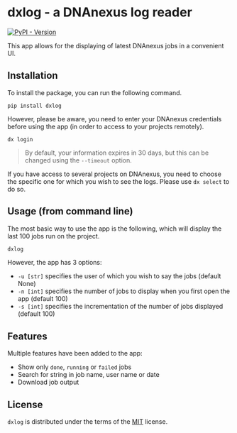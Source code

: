 # dxlog - a DNAnexus log reader

[![PyPI - Version](https://img.shields.io/pypi/v/dxlog.svg)](https://pypi.org/project/dxlog)

This app allows for the displaying of latest DNAnexus jobs in a convenient UI.

## Installation

To install the package, you can run the following command.

```console
pip install dxlog
```

However, please be aware, you need to enter your DNAnexus credentials before using the app (in order to access to your projects remotely).

```console
dx login
```

> By default, your information expires in 30 days, but this can be changed using the `--timeout` option.

If you have access to several projects on DNAnexus, you need to choose the specific one for which you wish to see the logs.
Please use `dx select` to do so.

## Usage (from command line)

The most basic way to use the app is the following, which will display the last 100 jobs run on the project.

```bash
dxlog
```

However, the app has 3 options:

* `-u [str]` specifies the user of which you wish to say the jobs (default None)
* `-n [int]` specifies the number of jobs to display when you first open the app (default 100)
* `-s [int]` specifies the incrementation of the number of jobs displayed (default 100)

## Features

Multiple features have been added to the app:

* Show only `done`, `running` or `failed` jobs
* Search for string in job name, user name or date
* Download job output

## License

`dxlog` is distributed under the terms of the [MIT](https://spdx.org/licenses/MIT.html) license.
